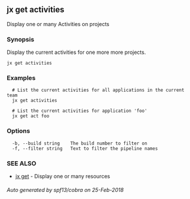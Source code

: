 ## jx get activities

Display one or many Activities on projects

### Synopsis


Display the current activities for one more more projects.

```
jx get activities
```

### Examples

```
  # List the current activities for all applications in the current team
  jx get activities
  
  # List the current activities for application 'foo'
  jx get act foo
```

### Options

```
  -b, --build string    The build number to filter on
  -f, --filter string   Text to filter the pipeline names
```

### SEE ALSO
* [jx get](jx_get.md)	 - Display one or many resources

###### Auto generated by spf13/cobra on 25-Feb-2018
